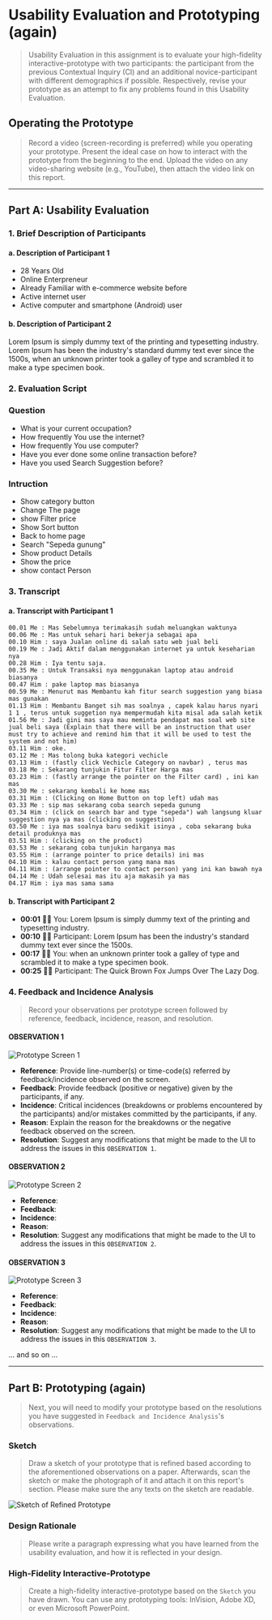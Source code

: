 # Usability Evaluation and Prototyping (again)
> Usability Evaluation in this assignment is to evaluate your high-fidelity interactive-prototype with two participants:
> the participant from the previous Contextual Inquiry (CI) 
> and an additional novice-participant with different demographics if possible.
> Respectively, revise your prototype as an attempt to fix any problems found in this Usability Evaluation.

## Operating the Prototype
> Record a video (screen-recording is preferred) while you operating your prototype.
> Present the ideal case on how to interact with the prototype from the beginning to the end.
> Upload the video on any video-sharing website (e.g., YouTube), then attach the video link on this report.


---

## Part A: Usability Evaluation
### 1. Brief Description of Participants
#### a. Description of Participant 1

- 28 Years Old
- Online Enterpreneur
- Already Familiar with e-commerce website before
- Active internet user
- Active computer and smartphone (Android) user


#### b. Description of Participant 2
Lorem Ipsum is simply dummy text of the printing and typesetting industry. Lorem Ipsum has been the industry's standard dummy text ever since the 1500s, when an unknown printer took a galley of type and scrambled it to make a type specimen book.

### 2. Evaluation Script
### Question
- What is your current occupation?
- How frequently You use the internet?
- How frequently You use computer?
- Have you ever done some online transaction before?
- Have you used Search Suggestion before?

### Intruction
- Show category button
- Change The page
- show Filter price
- Show Sort button
- Back to home page
- Search "Sepeda gunung"
- Show product Details
- Show the price
- show contact Person
### 3. Transcript

#### a. Transcript with Participant 1

    00.01 Me : Mas Sebelumnya terimakasih sudah meluangkan waktunya
    00.06 Me : Mas untuk sehari hari bekerja sebagai apa
  	00.10 Him : saya Jualan online di salah satu web jual beli
    00.19 Me : Jadi Aktif dalam menggunakan internet ya untuk keseharian nya
    00.28 Him : Iya tentu saja.
    00.35 Me : Untuk Transaksi nya menggunakan laptop atau android biasanya
    00.47 Him : pake laptop mas biasanya
    00.59 Me : Menurut mas Membantu kah fitur search suggestion yang biasa mas gunakan
    01.13 Him : Membantu Banget sih mas soalnya , capek kalau harus nyari 1 1 , terus untuk suggetion nya mempermudah kita misal ada salah ketik
    01.56 Me : Jadi gini mas saya mau meminta pendapat mas soal web site jual beli saya (Explain that there will be an instruction that user must try to achieve and remind him that it will be used to test the system and not him)
    03.11 Him : oke.
    03.12 Me : Mas tolong buka kategori vechicle
    03.13 Him : (fastly click Vechicle Category on navbar) , terus mas
    03.18 Me : Sekarang tunjukin Fitur Filter Harga mas
    03.23 Him : (fastly arrange the pointer on the Filter card) , ini kan mas
    03.30 Me : sekarang kembali ke home mas
    03.31 Him : (Clicking on Home Button on top left) udah mas
    03.33 Me : sip mas sekarang coba search sepeda gunung
    03.34 Him : (click on search bar and type "sepeda") wah langsung kluar suggestion nya ya mas (clicking on suggestion)
    03.50 Me : iya mas soalnya baru sedikit isinya , coba sekarang buka detail produknya mas
    03.51 Him : (clicking on the product) 
    03.53 Me : sekarang coba tunjukin harganya mas
    03.55 Him : (arrange pointer to price details) ini mas  
    04.10 Him : kalau contact person yang mana mas
    04.11 Him : (arrange pointer to contact person) yang ini kan bawah nya
    04.14 Me : Udah selesai mas itu aja makasih ya mas
    04.17 Him : iya mas sama sama
#### b. Transcript with Participant 2
 - **00:01** 👨‍🔬 You: Lorem Ipsum is simply dummy text of the printing and typesetting industry.
 - **00:10** 👨‍💻 Participant: Lorem Ipsum has been the industry's standard dummy text ever since the 1500s.
 - **00:17** 👨‍🔬 You: when an unknown printer took a galley of type and scrambled it to make a type specimen book.
 - **00:25** 👨‍💻 Participant: The Quick Brown Fox Jumps Over The Lazy Dog.

### 4. Feedback and Incidence Analysis
> Record your observations per prototype screen followed by reference, feedback, incidence, reason, and resolution.

#### OBSERVATION 1
![Prototype Screen 1](https://www.europassitalian.com/wp-content/uploads/2018/02/bravolol-app-screenshot-1-635x1128.png)

 - **Reference**: Provide line-number(s) or time-code(s) referred by feedback/incidence observed on the screen.
 - **Feedback**: Provide feedback (positive or negative) given by the participants, if any.
 - **Incidence**: Critical incidences (breakdowns or problems encountered by the participants) and/or mistakes committed by the participants, if any.
 - **Reason**: Explain the reason for the breakdowns or the negative feedback observed on the screen.
 - **Resolution**: Suggest any modifications that might be made to the UI to address the issues in this `OBSERVATION 1`.
 
#### OBSERVATION 2
![Prototype Screen 2](https://www.studiainitalia.com/wp-content/uploads/2017/02/free-courses-Learn-Italian-Online.jpg)

 - **Reference**: 
 - **Feedback**: 
 - **Incidence**: 
 - **Reason**: 
 - **Resolution**: Suggest any modifications that might be made to the UI to address the issues in this `OBSERVATION 2`.
 
#### OBSERVATION 3
![Prototype Screen 3](https://www.jbklutse.com/wp-content/uploads/2019/01/language-learning-apps.png)

 - **Reference**:  
 - **Feedback**: 
 - **Incidence**: 
 - **Reason**: 
 - **Resolution**: Suggest any modifications that might be made to the UI to address the issues in this `OBSERVATION 3`.
 
 ... and so on ...
 
 ---

## Part B: Prototyping (again)
> Next, you will need to modify your prototype 
> based on the resolutions you have suggested in `Feedback and Incidence Analysis`'s observations.

### Sketch
> Draw a sketch of your prototype that is refined based according to the aforementioned observations on a paper.
> Afterwards, scan the sketch or make the photograph of it and attach it on this report's section.
> Please make sure the any texts on the sketch are readable.

![Sketch of Refined Prototype](https://cdn2.hubspot.net/hub/725165/file-3421843765-png/blog-files/uxpin--300x211.png)

### Design Rationale
> Please write a paragraph expressing what you have learned from the usability evaluation, 
> and how it is reflected in your design.

### High-Fidelity Interactive-Prototype
> Create a high-fidelity interactive-prototype based on the `Sketch` you have drawn.
> You can use any prototyping tools: InVision, Adobe XD, or even Microsoft PowerPoint.
